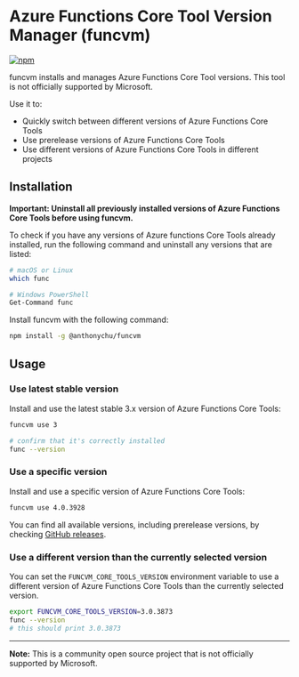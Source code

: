 # Azure Functions Core Tool Version Manager (funcvm)

[![npm](https://img.shields.io/badge/npm-%40anthonychu%2Ffuncvm-lightgrey)](https://www.npmjs.com/package/@anthonychu/funcvm)

funcvm installs and manages Azure Functions Core Tool versions. This tool is not officially supported by Microsoft.

Use it to:

* Quickly switch between different versions of Azure Functions Core Tools
* Use prerelease versions of Azure Functions Core Tools
* Use different versions of Azure Functions Core Tools in different projects

## Installation

**Important: Uninstall all previously installed versions of Azure Functions Core Tools before using funcvm.**

To check if you have any versions of Azure functions Core Tools already installed, run the following command and uninstall any versions that are listed:

```bash
# macOS or Linux
which func

# Windows PowerShell
Get-Command func
```

Install funcvm with the following command:

```bash
npm install -g @anthonychu/funcvm
```

## Usage

### Use latest stable version

Install and use the latest stable 3.x version of Azure Functions Core Tools:

```bash
funcvm use 3

# confirm that it's correctly installed
func --version
```

### Use a specific version

Install and use a specific version of Azure Functions Core Tools:

```bash
funcvm use 4.0.3928
```

You can find all available versions, including prerelease versions, by checking [GitHub releases](https://github.com/Azure/azure-functions-core-tools/releases).

### Use a different version than the currently selected version

You can set the `FUNCVM_CORE_TOOLS_VERSION` environment variable to use a different version of Azure Functions Core Tools than the currently selected version.

```bash
export FUNCVM_CORE_TOOLS_VERSION=3.0.3873
func --version
# this should print 3.0.3873
```

---

**Note:** This is a community open source project that is not officially supported by Microsoft.

